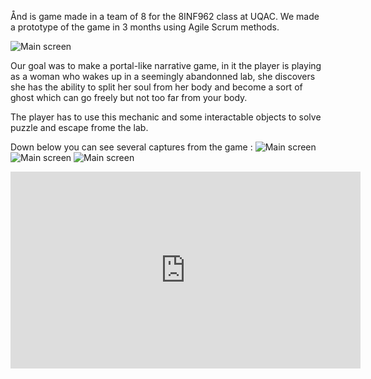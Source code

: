 Ånd is game made in a team of 8 for the 8INF962 class at UQAC. We made a prototype of the game in 3 months using Agile Scrum methods.

![Main screen]({{LOCAL_IMAGE_DIR}}/portfolio/and/1.png "Starting area")

Our goal was to make a portal-like narrative game, in it the player is playing as a woman who wakes up in a seemingly abandonned lab, she discovers she has the ability to split her soul from her body and become a sort of ghost which can go freely but not too far from your body.

The player has to use this mechanic and some interactable objects to solve puzzle and escape frome the lab.

Down below you can see several captures from the game : 
![Main screen]({{LOCAL_IMAGE_DIR}}/portfolio/and/4.png "Starting area")
![Main screen]({{LOCAL_IMAGE_DIR}}/portfolio/and/7.png "Starting area")
![Main screen]({{LOCAL_IMAGE_DIR}}/portfolio/and/8.png "Starting area")


<iframe width="560" height="315" src="https://www.youtube.com/embed/3fQHEiqIpT0" frameborder="0" allow="accelerometer; autoplay; encrypted-media; gyroscope; picture-in-picture" allowfullscreen></iframe>